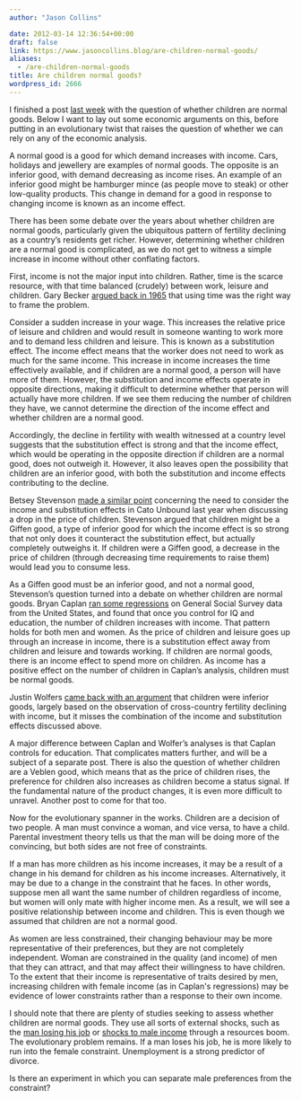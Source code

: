 ```yaml
---
author: "Jason Collins"

date: 2012-03-14 12:36:54+00:00
draft: false
link: https://www.jasoncollins.blog/are-children-normal-goods/
aliases:
  - /are-children-normal-goods
title: Are children normal goods?
wordpress_id: 2666
---
```


I finished a post [last week](https://www.jasoncollins.blog/male-income-and-reproductive-success/) with the question of whether children are normal goods. Below I want to lay out some economic arguments on this, before putting in an evolutionary twist that raises the question of whether we can rely on any of the economic analysis.

A normal good is a good for which demand increases with income. Cars, holidays and jewellery are examples of normal goods. The opposite is an inferior good, with demand decreasing as income rises. An example of an inferior good might be hamburger mince (as people move to steak) or other low-quality products. This change in demand for a good in response to changing income is known as an income effect.

There has been some debate over the years about whether children are normal goods, particularly given the ubiquitous pattern of fertility declining as a country’s residents get richer. However, determining whether children are a normal good is complicated, as we do not get to witness a simple increase in income without other conflating factors.

First, income is not the major input into children. Rather, time is the scarce resource, with that time balanced (crudely) between work, leisure and children. Gary Becker [argued back in 1965](http://www.jstor.org/discover/10.2307/2228949?uid=3737536&uid=2129&uid=2&uid=70&uid=4&sid=47698744155127) that using time was the right way to frame the problem.

Consider a sudden increase in your wage. This increases the relative price of leisure and children and would result in someone wanting to work more and to demand less children and leisure. This is known as a substitution effect. The income effect means that the worker does not need to work as much for the same income. This increase in income increases the time effectively available, and if children are a normal good, a person will have more of them. However, the substitution and income effects operate in opposite directions, making it difficult to determine whether that person will actually have more children. If we see them reducing the number of children they have, we cannot determine the direction of the income effect and whether children are a normal good.

Accordingly, the decline in fertility with wealth witnessed at a country level suggests that the substitution effect is strong and that the income effect, which would be operating in the opposite direction if children are a normal good, does not outweigh it. However, it also leaves open the possibility that children are an inferior good, with both the substitution and income effects contributing to the decline.

Betsey Stevenson [made a similar point](http://www.cato-unbound.org/2011/05/10/betsey-stevenson/parents-are-unhappy-but-why-and-should-we-care/) concerning the need to consider the income and substitution effects in Cato Unbound last year when discussing a drop in the price of children. Stevenson argued that children might be a Giffen good, a type of inferior good for which the income effect is so strong that not only does it counteract the substitution effect, but actually completely outweighs it. If children were a Giffen good, a decrease in the price of children (through decreasing time requirements to raise them) would lead you to consume less.

As a Giffen good must be an inferior good, and not a normal good, Stevenson’s question turned into a debate on whether children are normal goods. Bryan Caplan [ran some regressions](http://econlog.econlib.org/archives/2011/06/kids_are_normal.html) on General Social Survey data from the United States, and found that once you control for IQ and education, the number of children increases with income. That pattern holds for both men and women. As the price of children and leisure goes up through an increase in income, there is a substitution effect away from children and leisure and towards working. If children are normal goods, there is an income effect to spend more on children. As income has a positive effect on the number of children in Caplan’s analysis, children must be normal goods.

Justin Wolfers [came back with an argument](http://www.freakonomics.com/2011/06/10/the-rich-vs-poor-debate-are-kids-normal-or-inferior-goods/) that children were inferior goods, largely based on the observation of cross-country fertility declining with income, but it misses the combination of the income and substitution effects discussed above.

A major difference between Caplan and Wolfer’s analyses is that Caplan controls for education. That complicates matters further, and will be a subject of a separate post. There is also the question of whether children are a Veblen good, which means that as the price of children rises, the preference for children also increases as children become a status signal. If the fundamental nature of the product changes, it is even more difficult to unravel. Another post to come for that too.

Now for the evolutionary spanner in the works. Children are a decision of two people. A man must convince a woman, and vice versa, to have a child. Parental investment theory tells us that the man will be doing more of the convincing, but both sides are not free of constraints.

If a man has more children as his income increases, it may be a result of a change in his demand for children as his income increases. Alternatively, it may be due to a change in the constraint that he faces. In other words, suppose men all want the same number of children regardless of income, but women will only mate with higher income men. As a result, we will see a positive relationship between income and children. This is even though we assumed that children are not a normal good.

As women are less constrained, their changing behaviour may be more representative of their preferences, but they are not completely independent. Woman are constrained in the quality (and income) of men that they can attract, and that may affect their willingness to have children. To the extent that their income is representative of traits desired by men, increasing children with female income (as in Caplan's regressions) may be evidence of lower constraints rather than a response to their own income.

I should note that there are plenty of studies seeking to assess whether children are normal goods. They use all sorts of external shocks, such as the [man losing his job](http://web.ebscohost.com/ehost/detail?vid=4&hid=105&sid=572008d5-3031-41c0-8c82-65906b4e11f0%40sessionmgr115&bdata=JnNpdGU9ZWhvc3QtbGl2ZQ%3d%3d#db=bth&AN=49051426) or [shocks to male income](http://research.stlouisfed.org/wp/2008/2008-040.pdf) through a resources boom. The evolutionary problem remains. If a man loses his job, he is more likely to run into the female constraint. Unemployment is a strong predictor of divorce.

Is there an experiment in which you can separate male preferences from the constraint?
